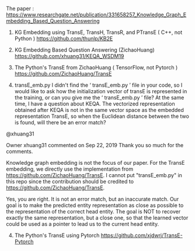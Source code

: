 The paper : 
https://www.researchgate.net/publication/331658257_Knowledge_Graph_Embedding_Based_Question_Answering

1. KG Embedding using TransE, TransH, TransR, and PTransE ( C++, not Python )
https://github.com/thunlp/KB2E

2. KG Embedding Based Question Answering  (ZichaoHuang)
https://github.com/xhuang31/KEQA_WSDM19

3. The Python's TransE from ZichaoHuang ( TensorFlow, not Pytorch )
https://github.com/ZichaoHuang/TransE

3. transE_emb.py
I didn't find the ‘ transE_emb.py ’ file in your code, so I would like to ask how the initialization vector of transE is represented in the training, or can you give me the ‘ transE_emb.py ’ file? At the same time, I have a question about KEQA. The vectorized representation obtained after KEQA is not in the same vector space as the embedded representation TransE, so when the Euclidean distance between the two is found, will there be an error match?

@xhuang31

Owner
xhuang31 commented on Sep 22, 2019
Thank you so much for the comments.

Knowledge graph embedding is not the focus of our paper. For the TransE embedding, we directly use the implementation from https://github.com/ZichaoHuang/TransE. I cannot put "transE_emb.py" in this repo since the contribution should be credited to https://github.com/ZichaoHuang/TransE.

Yes, you are right. It is not an error match, but an inaccurate match. Our goal is to make the predicted entity representation as close as possible to the representation of the correct head entity. The goal is NOT to recover exactly the same representation, but a close one, so that the learned vector could be used as a pointer to lead us to the current head entity.

4. The Python's TransE using Pytorch
https://github.com/xjdwrj/TransE-Pytorch

